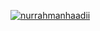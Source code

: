 [![nurrahmanhaadii](https://circleci.com/gh/nurrahmanhaadii/storyapp.svg?style=svg)](https://circleci.com/gh/nurrahmanhaadii/storyapp)
